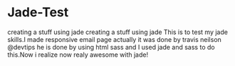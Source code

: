 # Jade-Test
creating a stuff  using jade
creating a stuff using jade This is to test my jade skills.I made responsive email page actually it was done by travis neilson @devtips he is done by using html sass and I used jade and sass to do this.Now i realize now realy awesome with jade!
